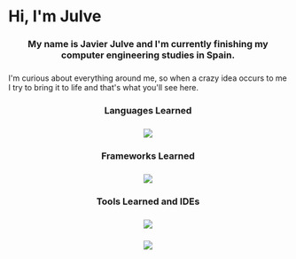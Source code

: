<h1 align="left">Hi, I'm Julve</h1>

###

<h3 align="center">My name is Javier Julve and I'm currently finishing my computer engineering studies in Spain.</h3>

###

<p align="left">I'm curious about everything around me, so when a crazy idea occurs to me I try to bring it to life and that's what you'll see here.</p>

###

<h3 align="center">Languages Learned</h3>

###

<div align="center">
  <img src="https://skillicons.dev/icons?i=c,cpp,bash,py,go,lua,arduino,java,ruby,haskell,html,css,javascript,typescript&perline=7"/>
</div>

###

<h3 align="center">Frameworks Learned</h3>

###

<div align="center">
  <img src="https://skillicons.dev/icons?i=angular,rails,bootstrap,react,postgres,mysql&perline=7"/>
</div>

###

<h3 align="center">Tools Learned and IDEs</h3>

###

<div align="center">
  <img src="https://skillicons.dev/icons?i=github,git,docker,figma,linux,kali,raspberrypi,neovim,vscode,eclipse,androidstudio,blender&perline=7"/>
</div>

###

<div align="center">
  <img src="https://github-readme-stats-salesp07.vercel.app/api/top-langs/?username=DonJulve&langs_count=20&layout=compact&theme=aura&border_radius=10&size_weight=0.5&count_weight=0.5&exclude_repo=github-readme-stats"/>
</div>

###
